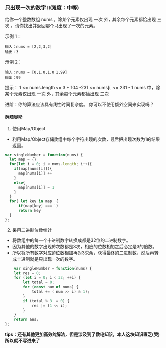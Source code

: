 ### 只出现一次的数字 II(难度：中等)

给你一个整数数组 nums ，除某个元素仅出现 一次 外，其余每个元素都恰出现 三次 。请你找出并返回那个只出现了一次的元素。

示例 1：
```
输入：nums = [2,2,3,2]
输出：3
```
示例 2：
```
输入：nums = [0,1,0,1,0,1,99]
输出：99
```
提示：
1 <= nums.length <= 3 * 104
-231 <= nums[i] <= 231 - 1
nums 中，除某个元素仅出现 一次 外，其余每个元素都恰出现 三次

进阶：你的算法应该具有线性时间复杂度。 你可以不使用额外空间来实现吗？

#### 解题思路
1. 使用Map/Object
- 利用Map/Object存储数组中每个字符出现的次数，最后把出现次数为1的结果返回。
```JavaScript
var singleNumber = function(nums) {
  let map = {}
  for(let i = 0; i < nums.length; i++){
    if(map[nums[i]]){
      map[nums[i]] ++
    }
    else{
      map[nums[i]] = 1
    }
  }
  for( let key in map ){
      if(map[key] === 1)
      return key
  }
};
```
2. 采用二进制位数统计
- 将数组中的每一个十进制数字转换成都是32位的二进制数字。
- 因为其他的数字出现的次数都是3次，相应的位数相加之后必定是3的倍数。
- 所以将所有数字对应的位数相加再对3求余，获得最终的二进制数，然后再转成十进制就是只出现一次的数字。
```JavaScript
	var singleNumber = function(nums) {
    let res = 0;
    for (let i = 0; i < 32; ++i) {
        let total = 0;
        for (const num of nums) {
            total += ((num >> i) & 1);
        }
        if (total % 3 != 0) {
            res |= (1 << i);
        }
    }
    return ans;
};
```
**tips：还有其他更加高效的解法，但是涉及到了数电知识，本人这块知识匮乏(哭)所以就不写进来了**

